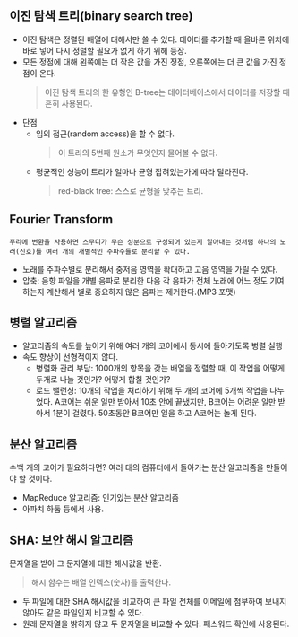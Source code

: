 ## 이진 탐색 트리(binary search tree)
- 이진 탐색은 정렬된 배열에 대해서만 쓸 수 있다. 데이터를 추가할 때 올바른 위치에 바로 넣어 다시 정렬할 필요가 없게 하기 위해 등장.
- 모든 정점에 대해 왼쪽에는 더 작은 값을 가진 정점, 오른쪽에는 더 큰 값을 가진 정점이 온다.
    > 이진 탐색 트리의 한 유형인 B-tree는 데이터베이스에서 데이터를 저장할 때 흔히 사용된다.
- 단점
    - 임의 접근(random access)을 할 수 없다.
        > 이 트리의 5번째 원소가 무엇인지 물어볼 수 없다.
    - 평균적인 성능이 트리가 얼마나 균형 잡혀있는가에 따라 달라진다.
        > red-black tree: 스스로 균형을 맞추는 트리.

## Fourier Transform
```
푸리에 변환을 사용하면 스무디가 무슨 성분으로 구성되어 있는지 알아내는 것처럼 하나의 노래(신호)를 여러 개의 개별적인 주파수들로 분리할 수 있다.
```
* 노래를 주파수별로 분리해서 중저음 영역을 확대하고 고음 영역을 가릴 수 있다.
* 압축: 음향 파일을 개별 음파로 분리한 다음 각 음파가 전체 노래에 어느 정도 기여하는지 계산해서 별로 중요하지 않은 음파는 제거한다.(MP3 포맷)

## 병렬 알고리즘
* 알고리즘의 속도를 높이기 위해 여러 개의 코어에서 동시에 돌아가도록 병렬 실행
* 속도 향상이 선형적이지 않다.
    - 병렬화 관리 부담: 1000개의 항목을 갖는 배열을 정렬할 때, 이 작업을 어떻게 두개로 나눌 것인가? 어떻게 합칠 것인가?
    - 로드 밸런싱: 10개의 작업을 처리하기 위해 두 개의 코어에 5개씩 작업을 나누었다. A코어는 쉬운 일만 받아서 10초 안에 끝냈지만, B코어는 어려운 일만 받아서 1분이 걸렸다. 50초동안 B코어만 일을 하고 A코어는 놀게 된다.

## 분산 알고리즘
수백 개의 코어가 필요하다면? 여러 대의 컴퓨터에서 돌아가는 분산 알고리즘을 만들어야 할 것이다. 

* MapReduce 알고리즘: 인기있는 분산 알고리즘
* 아파치 하둡 등에서 사용.

## SHA: 보안 해시 알고리즘
문자열을 받아 그 문자열에 대한 해시값을 반환.

> 해시 함수는 배열 인덱스(숫자)를 출력한다.
* 두 파일에 대한 SHA 해시값을 비교하여 큰 파일 전체를 이메일에 첨부하여 보내지 않아도 같은 파일인지 비교할 수 있다.
* 원래 문자열을 밝히지 않고 두 문자열을 비교할 수 있다. 패스워드 확인에 사용된다.